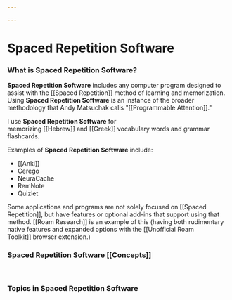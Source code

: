 ```yaml
---

---
```


# Spaced Repetition Software

### **What is Spaced Repetition Software?**

**Spaced Repetition Software** includes any computer program designed to
assist with
the [[Spaced Repetition]] method
of learning and memorization. Using **Spaced Repetition Software** is an
instance of the broader methodology that Andy Matsuchak calls
"[[Programmable Attention]]."

I use **Spaced Repetition Software** for
memorizing [[Hebrew]] and [[Greek]] vocabulary
words and grammar flashcards.

Examples of **Spaced Repetition Software** include:

-   [[Anki]]
-   Cerego
-   NeuraCache
-   RemNote
-   Quizlet

Some applications and programs are not solely focused
on [[Spaced Repetition]],
but have features or optional add-ins that support using that
method. [[Roam Research]] is
an example of this (having both rudimentary native features and expanded
options with
the [[Unofficial Roam Toolkit]] browser
extension.)

### Spaced Repetition Software [[Concepts]]

 

### Topics in Spaced Repetition Software
